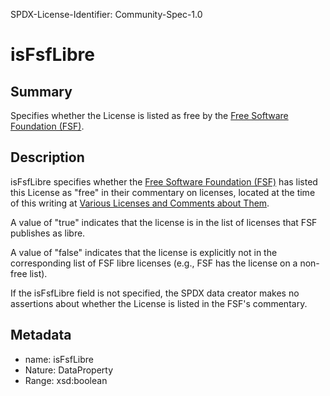 SPDX-License-Identifier: Community-Spec-1.0

# isFsfLibre

## Summary

Specifies whether the License is listed as free by the
[Free Software Foundation (FSF)](https://fsf.org).

## Description

isFsfLibre specifies whether the
[Free Software Foundation (FSF)](https://fsf.org)
has listed this License as "free" in their commentary on licenses, located at
the time of this writing at
[Various Licenses and Comments about Them](https://www.gnu.org/licenses/license-list.en.html).

A value of "true" indicates that the license is in the list of licenses that
FSF publishes as libre.

A value of "false" indicates that the license is explicitly not in the
corresponding list of FSF libre licenses (e.g., FSF has the license on a
non-free list).

If the isFsfLibre field is not specified, the SPDX data creator makes no
assertions about whether the License is listed in the FSF's commentary.

## Metadata

- name: isFsfLibre
- Nature: DataProperty
- Range: xsd:boolean
